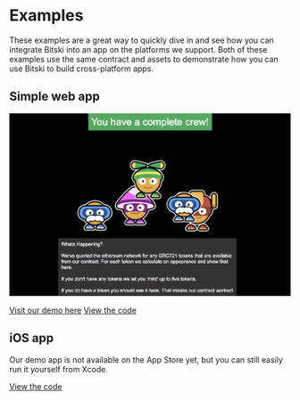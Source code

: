 # Examples

These examples are a great way to quickly dive in and see how you can integrate Bitski into an app on the platforms we support. Both of these examples use the same contract and assets to demonstrate how you can use Bitski to build cross-platform apps.

## Simple web app

![Screenshot](../.gitbook/assets/web-dapp.png)

[Visit our demo here](https://example-dapp-1.bitski.com) [View the code](https://github.com/BitskiCo/example-dapp-game)

## iOS app

Our demo app is not available on the App Store yet, but you can still easily run it yourself from Xcode.

[View the code](https://github.com/BitskiCo/example-native-dapp)

